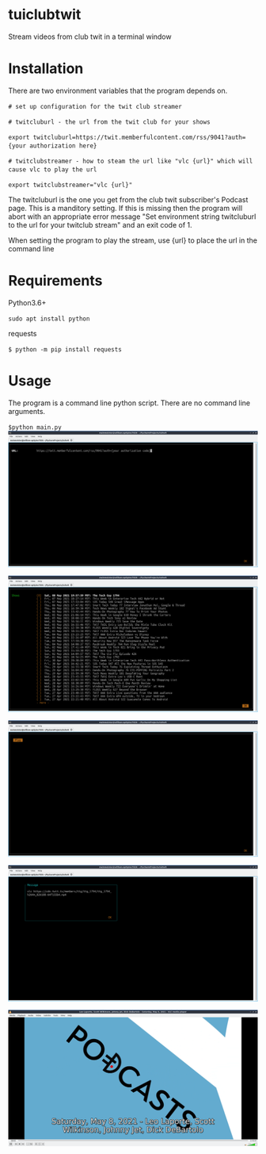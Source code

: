 # **tuiclubtwit**

Stream videos from club twit in a terminal window

# **Installation**

There are two environment variables that the program depends on.

`# set up configuration for the twit club streamer`

`# twitcluburl - the url from the twit club for your shows`

`export twitcluburl=https://twit.memberfulcontent.com/rss/9041?auth={your authorization here}`

`# twitclubstreamer - how to steam the url like "vlc {url}" which will cause vlc to play the url`

`export twitclubstreamer="vlc {url}"`

The twitcluburl is the one you get from the club twit subscriber's Podcast page. This is a manditory setting. If this is missing then the program will abort with an appropriate error message "Set environment string twitcluburl to the url for your twitclub stream" and an exit code of 1.

When setting the program to play the stream, use {url} to place the url in the command line
# **Requirements**

Python3.6+

`sudo apt install python`

requests

`$ python -m pip install requests`

# **Usage**

The program is a command line python script. There are no command line arguments.

`$python main.py`
![img.png](img.png)

![img_1.png](img_1.png)

![img_2.png](img_2.png)

![img_4.png](img_4.png)

![img_5.png](img_5.png)